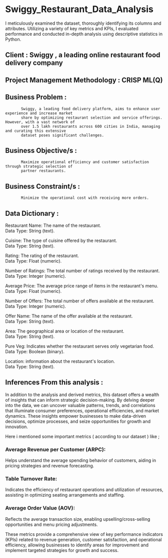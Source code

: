 # Swiggy_Restaurant_Data_Analysis
I meticulously examined the dataset, thoroughly identifying its columns and attributes. Utilizing a variety of key metrics and KPIs, I evaluated performance and conducted in-depth analysis using descriptive statistics in Python.

## Client : Swiggy , a leading online restaurant food delivery company

## Project Management Methodology : CRISP ML(Q)

## Business Problem :
           Swiggy, a leading food delivery platform, aims to enhance user experience and increase market 
           share by optimizing restaurant selection and service offerings. However, with a vast network of 
           over 1.5 lakh restaurants across 600 cities in India, managing and curating this extensive 
           dataset poses significant challenges.

## Business Objective/s : 
           Maximize operational efficiency and customer satisfaction through strategic selection of 
           partner restaurants.
                       
## Business Constraint/s : 
           Minimize the operational cost with receiving more orders.

## Data Dictionary : 

Restaurant Name: The name of the restaurant. <br>
Data Type: String (text).

Cuisine: The type of cuisine offered by the restaurant. <br>
Data Type: String (text).

Rating: The rating of the restaurant. <br>
Data Type: Float (numeric).

Number of Ratings: The total number of ratings received by the restaurant. <br>
Data Type: Integer (numeric).

Average Price: The average price range of items in the restaurant's menu. <br>
Data Type: Float (numeric).

Number of Offers: The total number of offers available at the restaurant. <br>
Data Type: Integer (numeric).

Offer Name: The name of the offer available at the restaurant. <br>
Data Type: String (text).

Area: The geographical area or location of the restaurant. <br>
Data Type: String (text).

Pure Veg: Indicates whether the restaurant serves only vegetarian food.<br>
Data Type: Boolean (binary).

Location: information about the restaurant's location.<br>
Data Type: String (text).

## Inferences From this analysis :
In addition to the analysis and derived metrics, this dataset offers a wealth of insights that can inform strategic decision-making. By delving deeper into the data, we can uncover valuable patterns, trends, and correlations that illuminate consumer preferences, operational efficiencies, and market dynamics. These insights empower businesses to make data-driven decisions, optimize processes, and seize opportunities for growth and innovation.

Here i mentioned some important metrics ( according to our dataset ) like ;
### Average Revenue per Customer (ARPC): 
Helps understand the average spending behavior of customers, aiding in pricing strategies and revenue forecasting.

### Table Turnover Rate: 
Indicates the efficiency of restaurant operations and utilization of resources, assisting in optimizing seating arrangements and staffing.

### Average Order Value (AOV): 
Reflects the average transaction size, enabling upselling/cross-selling opportunities and menu pricing adjustments.

These metrics provide a comprehensive view of key performance indicators (KPIs) related to revenue generation, customer satisfaction, and operational efficiency, allowing businesses to identify areas for improvement and implement targeted strategies for growth and success.
